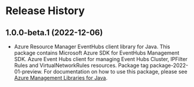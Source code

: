 # Release History

## 1.0.0-beta.1 (2022-12-06)

- Azure Resource Manager EventHubs client library for Java. This package contains Microsoft Azure SDK for EventHubs Management SDK. Azure Event Hubs client for managing Event Hubs Cluster, IPFilter Rules and VirtualNetworkRules resources. Package tag package-2022-01-preview. For documentation on how to use this package, please see [Azure Management Libraries for Java](https://aka.ms/azsdk/java/mgmt).
